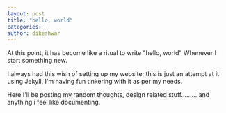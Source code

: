 ```yaml
---
layout: post
title: "hello, world"
categories:
author: dikeshwar
---
```


At this point, it has become like a ritual to write "hello, world" Whenever I start something new.

I always had this wish of setting up my website; this is just an attempt at it using Jekyll, I'm having fun tinkering with it as per my needs. 

Here I'll be posting my random thoughts, design related stuff......... and anything i feel like documenting.
